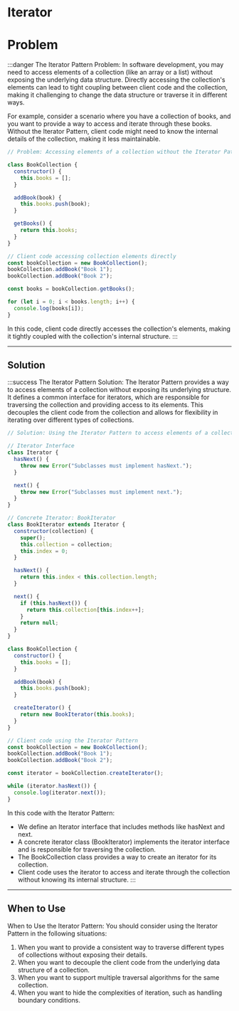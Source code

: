 # Iterator

# Problem

:::danger The Iterator Pattern Problem:
In software development, you may need to access elements of a collection (like an array or a list) without exposing the underlying data structure. Directly accessing the collection's elements can lead to tight coupling between client code and the collection, making it challenging to change the data structure or traverse it in different ways.

For example, consider a scenario where you have a collection of books, and you want to provide a way to access and iterate through these books. Without the Iterator Pattern, client code might need to know the internal details of the collection, making it less maintainable.

```js
// Problem: Accessing elements of a collection without the Iterator Pattern

class BookCollection {
  constructor() {
    this.books = [];
  }

  addBook(book) {
    this.books.push(book);
  }

  getBooks() {
    return this.books;
  }
}

// Client code accessing collection elements directly
const bookCollection = new BookCollection();
bookCollection.addBook("Book 1");
bookCollection.addBook("Book 2");

const books = bookCollection.getBooks();

for (let i = 0; i < books.length; i++) {
  console.log(books[i]);
}
```
In this code, client code directly accesses the collection's elements, making it tightly coupled with the collection's internal structure.
:::

---

## Solution

:::success The Iterator Pattern Solution:
The Iterator Pattern provides a way to access elements of a collection without exposing its underlying structure. It defines a common interface for iterators, which are responsible for traversing the collection and providing access to its elements. This decouples the client code from the collection and allows for flexibility in iterating over different types of collections.

```js
// Solution: Using the Iterator Pattern to access elements of a collection

// Iterator Interface
class Iterator {
  hasNext() {
    throw new Error("Subclasses must implement hasNext.");
  }

  next() {
    throw new Error("Subclasses must implement next.");
  }
}

// Concrete Iterator: BookIterator
class BookIterator extends Iterator {
  constructor(collection) {
    super();
    this.collection = collection;
    this.index = 0;
  }

  hasNext() {
    return this.index < this.collection.length;
  }

  next() {
    if (this.hasNext()) {
      return this.collection[this.index++];
    }
    return null;
  }
}

class BookCollection {
  constructor() {
    this.books = [];
  }

  addBook(book) {
    this.books.push(book);
  }

  createIterator() {
    return new BookIterator(this.books);
  }
}

// Client code using the Iterator Pattern
const bookCollection = new BookCollection();
bookCollection.addBook("Book 1");
bookCollection.addBook("Book 2");

const iterator = bookCollection.createIterator();

while (iterator.hasNext()) {
  console.log(iterator.next());
}
```
In this code with the Iterator Pattern:

- We define an Iterator interface that includes methods like hasNext and next.
- A concrete iterator class (BookIterator) implements the iterator interface and is responsible for traversing the collection.
- The BookCollection class provides a way to create an iterator for its collection.
- Client code uses the iterator to access and iterate through the collection without knowing its internal structure.
:::

---

## When to Use

When to Use the Iterator Pattern:
You should consider using the Iterator Pattern in the following situations:

1. When you want to provide a consistent way to traverse different types of collections without exposing their details.
2. When you want to decouple the client code from the underlying data structure of a collection.
3. When you want to support multiple traversal algorithms for the same collection.
4. When you want to hide the complexities of iteration, such as handling boundary conditions.
